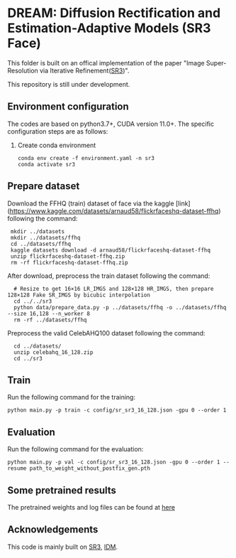 <TOC>

# DREAM: Diffusion Rectification and Estimation-Adaptive Models (SR3 Face)

This folder is built on an offical implementation of the paper "Image Super-Resolution via Iterative Refinement([SR3](https://github.com/Janspiry/Image-Super-Resolution-via-Iterative-Refinement))".

This repository is still under development.

## Environment configuration

The codes are based on python3.7+, CUDA version 11.0+. The specific configuration steps are as follows:

1. Create conda environment
   
   ```shell
   conda env create -f environment.yaml -n sr3 
   conda activate sr3
   ```
## Prepare dataset
Download the FFHQ (train) dataset of face via the kaggle [link] (https://www.kaggle.com/datasets/arnaud58/flickrfaceshq-dataset-ffhq) following the command:

  ```shell
   mkdir ../datasets
   mkdir ../datasets/ffhq
   cd ../datasets/ffhq
   kaggle datasets download -d arnaud58/flickrfaceshq-dataset-ffhq
   unzip flickrfaceshq-dataset-ffhq.zip
   rm -rf flickrfaceshq-dataset-ffhq.zip
   ```
After download, preprocess the train dataset following the command:

 ```shell
   # Resize to get 16×16 LR_IMGS and 128×128 HR_IMGS, then prepare 128×128 Fake SR_IMGS by bicubic interpolation
   cd ../../sr3
   python data/prepare_data.py -p ../datasets/ffhq -o ../datasets/ffhq --size 16,128 --n_worker 8
   rm -rf ../datasets/ffhq
   ```
Preprocess the valid CelebAHQ100 dataset following the command:

 ```shell
   cd ../datasets/
   unzip celebahq_16_128.zip
   cd ../sr3
   ```
## Train
Run the following command for the training:

   ```shell
   python main.py -p train -c config/sr_sr3_16_128.json -gpu 0 --order 1
   ```
## Evaluation
Run the following command for the evaluation:

   ```shell
   python main.py -p val -c config/sr_sr3_16_128.json -gpu 0 --order 1 --resume path_to_weight_without_postfix_gen.pth
   ```
## Some pretrained results
The pretrained weights and log files can be found at [here](https://drive.google.com/drive/folders/18_lzrdwIrBJYIIi0dRPq7m8cVYjZOtHy)

## Acknowledgements
This code is mainly built on [SR3](https://github.com/Janspiry/Image-Super-Resolution-via-Iterative-Refinement), [IDM](https://github.com/Ree1s/IDM).